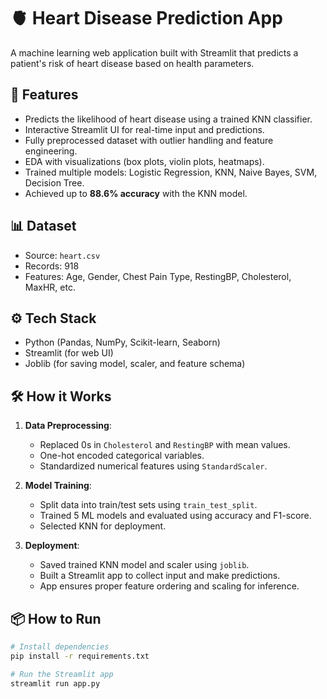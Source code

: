 # 🫀 Heart Disease Prediction App

A machine learning web application built with Streamlit that predicts a patient's risk of heart disease based on health parameters.

## 🚀 Features
- Predicts the likelihood of heart disease using a trained KNN classifier.
- Interactive Streamlit UI for real-time input and predictions.
- Fully preprocessed dataset with outlier handling and feature engineering.
- EDA with visualizations (box plots, violin plots, heatmaps).
- Trained multiple models: Logistic Regression, KNN, Naive Bayes, SVM, Decision Tree.
- Achieved up to **88.6% accuracy** with the KNN model.

## 📊 Dataset
- Source: `heart.csv`
- Records: 918
- Features: Age, Gender, Chest Pain Type, RestingBP, Cholesterol, MaxHR, etc.

## ⚙️ Tech Stack
- Python (Pandas, NumPy, Scikit-learn, Seaborn)
- Streamlit (for web UI)
- Joblib (for saving model, scaler, and feature schema)

## 🛠 How it Works
1. **Data Preprocessing**:
   - Replaced 0s in `Cholesterol` and `RestingBP` with mean values.
   - One-hot encoded categorical variables.
   - Standardized numerical features using `StandardScaler`.

2. **Model Training**:
   - Split data into train/test sets using `train_test_split`.
   - Trained 5 ML models and evaluated using accuracy and F1-score.
   - Selected KNN for deployment.

3. **Deployment**:
   - Saved trained KNN model and scaler using `joblib`.
   - Built a Streamlit app to collect input and make predictions.
   - App ensures proper feature ordering and scaling for inference.

## 📦 How to Run

```bash
# Install dependencies
pip install -r requirements.txt

# Run the Streamlit app
streamlit run app.py
